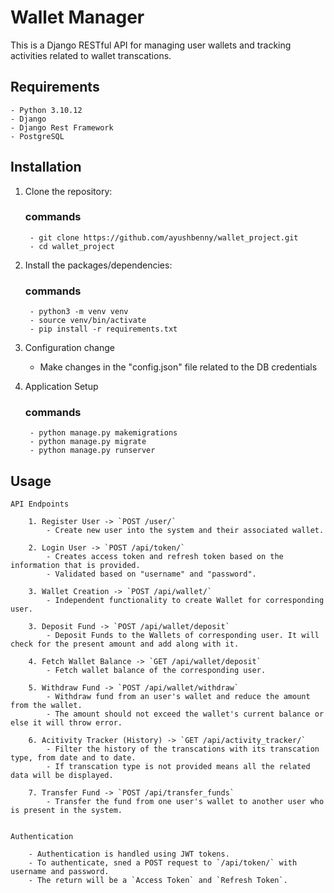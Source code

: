 # Wallet Manager

This is a Django RESTful API for managing user wallets and tracking activities related to wallet transcations.

## Requirements

    - Python 3.10.12
    - Django
    - Django Rest Framework
    - PostgreSQL


## Installation

1. Clone the repository:

    ### commands
        - git clone https://github.com/ayushbenny/wallet_project.git
        - cd wallet_project

2. Install the packages/dependencies:
    
    ### commands
        - python3 -m venv venv
        - source venv/bin/activate
        - pip install -r requirements.txt

3. Configuration change

    - Make changes in the "config.json" file related to the DB credentials

4. Application Setup
    
    ### commands
        - python manage.py makemigrations
        - python manage.py migrate
        - python manage.py runserver


## Usage

    API Endpoints

        1. Register User -> `POST /user/`
            - Create new user into the system and their associated wallet.

        2. Login User -> `POST /api/token/`
            - Creates access token and refresh token based on the information that is provided.
            - Validated based on "username" and "password".

        3. Wallet Creation -> `POST /api/wallet/`
            - Independent functionality to create Wallet for corresponding user.

        3. Deposit Fund -> `POST /api/wallet/deposit`
            - Deposit Funds to the Wallets of corresponding user. It will check for the present amount and add along with it.

        4. Fetch Wallet Balance -> `GET /api/wallet/deposit`
            - Fetch wallet balance of the corresponding user.

        5. Withdraw Fund -> `POST /api/wallet/withdraw`
            - Withdraw fund from an user's wallet and reduce the amount from the wallet.
            - The amount should not exceed the wallet's current balance or else it will throw error.

        6. Acitivity Tracker (History) -> `GET /api/activity_tracker/`
            - Filter the history of the transcations with its transcation type, from date and to date.
            - If transcation type is not provided means all the related data will be displayed.

        7. Transfer Fund -> `POST /api/transfer_funds`
            - Transfer the fund from one user's wallet to another user who is present in the system.

    
    Authentication

        - Authentication is handled using JWT tokens.
        - To authenticate, sned a POST request to `/api/token/` with username and password.
        - The return will be a `Access Token` and `Refresh Token`.
